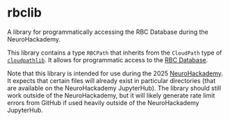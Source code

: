 # rbclib

A library for programmatically accessing the RBC Database during the NeuroHackademy.

This library contains a type `RBCPath` that inherits from the `CloudPath` type of
[`cloudpathlib`](https://cloudpathlib.drivendata.org/stable/).  It allows for
programmatic access to the [RBC Database](https://reprobrainchart.github.io/).

Note that this library is intended for use during the 2025
[NeuroHackademy](https://neurohackademy.org/). It expects that certain files will
already exist in particular directories (that are available on the NeuroHackademy
JupyterHub). The library should still work outside of the NeuroHackademy, but it
will likely generate rate limit errors from GitHub if used heavily outside of the
NeuroHackademy JupyterHub.


